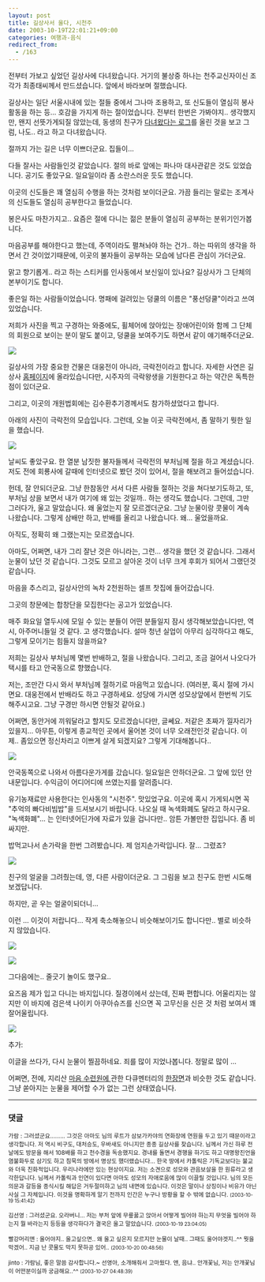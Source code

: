 ```yaml
---
layout: post
title: 길상사서 울다, 시천주
date: 2003-10-19T22:01:21+09:00
categories: 여행과-음식
redirect_from:
  - /163
---
```


전부터 가보고 싶었던 길상사에 다녀왔습니다. 거기의 불상중 하나는 천주교신자이신 조각가 최종태씨께서 만드셨습니다. 앞에서 바라보며 절했습니다.

길상사는 일단 서울시내에 있는 절들 중에서 그나마 조용하고, 또 신도들이 열심히 봉사활동을 하는 등... 호감을 가지게 하는 절이었습니다. 전부터 한번은 가봐야지.. 생각했지만, 왠지 선뜻가게되질 않았는데, 동생의 친구가 <a href="http://angeleyes7.egloos.com/72340/" target="bb">다녀왔다는 로그</a>를 올린 것을 보고 그럼, 나도.. 라고 하고 다녀왔습니다.

절까지 가는 길은 너무 이쁘더군요. 집들이...

다들 잘사는 사람들인것 같았습니다. 절의 바로 앞에는 파나마 대사관같은 것도 있었습니다. 공기도 좋았구요. 일요일이라 좀 소란스러운 듯도 했습니다.

이곳의 신도들은 꽤 열심히 수행을 하는 것처럼 보이더군요. 가끔 들리는 말로는 조계사의 신도들도 열심히 공부한다고 들었습니다.

봉은사도 마찬가지고.. 요즘은 절에 다니는 젊은 분들이 열심히 공부하는 분위기인가봅니다.

마음공부를 해야한다고 했는데, 주역이라도 펼쳐놔야 하는 건가.. 하는 따위의 생각을 하면서 간 것이었기때문에, 이곳의 불자들이 공부하는 모습에 남다른 관심이 가더군요.

맑고 향기롭게.. 라고 하는 스티커를 인사동에서 보신일이 있나요? 길상사가 그 단체의 본부이기도 합니다.

좋은일 하는 사람들이었습니다. 명패에 걸려있는 덩쿨의 이름은 "풍선덩쿨"이라고 쓰여있었습니다.

저희가 사진을 찍고 구경하는 와중에도, 휠체어에 앉아있는 장애어린이와 함께 그 단체의 회원으로 보이는 분이 말도 붙이고, 덩쿨을 보여주기도 하면서 같이 얘기해주더군요.

![ ](/assets/media/photo_DSC02239.jpg)

길상사의 가장 중요한 건물은 대웅전이 아니라, 극락전이라고 합니다. 자세한 사연은 길상사 <a href="http://www.kilsangsa.or.kr" target="bb">홈페이지</a>에 올라있습니다만, 시주자의 극락왕생을 기원한다고 하는 약간은 독특한 점이 있더군요.

그리고, 이곳의 개원법회에는 김수환추기경께서도 참가하셨었다고 합니다.

아래의 사진이 극락전의 모습입니다. 그런데, 오늘 이곳 극락전에서, 좀 말하기 뭣한 일을 했습니다.

![ ](/assets/media/photo_DSC02241.jpg)

날씨도 좋았구요. 한 열분 남짓한 불자들께서 극락전의 부처님께 절을 하고 계셨습니다. 저도 전에 회룡사에 갈때에 인터넷으로 봤던 것이 있어서, 절을 해보려고 들어섰습니다.

헌데, 잘 안되더군요. 그냥 한참동안 서서 다른 사람들 절하는 것을 쳐다보기도하고, 또, 부처님 상을 보면서 내가 여기에 왜 있는 것일까.. 하는 생각도 했습니다. 그런데, 그만 그러다가, 울고 말았습니다. 왜 울었는지 잘 모르겠더군요. 그냥 눈물이랑 콧물이 계속 나왔습니다. 그렇게 삼배만 하고, 반배를 올리고 나왔습니다. 왜... 울었을까요.

아직도, 정확히 왜 그랬는지는 모르겠습니다.

아마도, 어쩌면, 내가 그리 잘난 것은 아니라는, 그런... 생각을 했던 것 같습니다. 그래서 눈물이 났던 것 같습니다. 그것도 모르고 살아온 것이 너무 크게 후회가 되어서 그랬던것 같습니다.

마음을 추스리고, 길상사안의 녹차 2천원하는 셀프 찻집에 들어갔습니다.

그곳의 창문에는 합창단을 모집한다는 공고가 있었습니다.

매주 화요일 열두시에 모일 수 있는 분들이 어떤 분들일지 잠시 생각해보았습니다만, 역시, 아주머니들일 것 같다. 고 생각했습니다. 설마 청년 실업이 아무리 심각하다고 해도, 그렇게 모이기는 힘들지 않을까요?

저희는 길상사 부처님께 몇번 반배하고, 절을 나왔습니다. 그리고, 조금 걸어서 나오다가 택시를 타고 안국동으로 향했습니다.

저는, 조만간 다시 와서 부처님께 절하기로 마음먹고 있습니다. (여러분, 혹시 절에 가시면요. 대웅전에서 반배라도 하고 구경하세요. 성당에 가시면 성모상앞에서 한번씩 기도해주시고요. 그냥 구경만 하시면 안될것 같아요.)

어쩌면, 동안거에 끼워달라고 할지도 모르겠습니다만, 글쎄요. 저같은 초짜가 낄자리가 있을지... 아무튼, 이렇게 종교적인 곳에서 울어본 것이 너무 오래전인것 같습니다. 이제.. 좀있으면 정신차리고 이쁘게 살게 되겠지요? 그렇게 기대해봅니다..

![ ](/assets/media/photo_DSC02244.jpg)

안국동쪽으로 나와서 아름다운가게를 갔습니다. 일요일은 안하더군요. 그 앞에 있던 안내문입니다. 수익금이 어디어디에 쓰였는지를 알려줍니다.

유기농재료만 사용한다는 인사동의 "시천주". 맛있었구요. 이곳에 혹시 가게되시면 꼭 "추억의 빠다비빔밥"을 드셔보시기 바랍니다. 나오실 때 녹색화폐도 달라고 하시구요. "녹색화폐"... 는 인터넷어딘가에 자료가 있을 겁니다만.. 암튼 가볼만한 집입니다. 좀 비싸지만.

밥먹고나서 손가락을 한번 그려봤습니다. 제 엄지손가락입니다. 잘... 그렸죠?

![ ](/assets/media/photo_DSC02248.jpg)

친구의 얼굴을 그려줬는데, 영, 다른 사람이더군요. 그 그림을 보고 친구도 한번 시도해보겠답니다.

하지만, 곧 우는 얼굴이되더니...

이런 ... 이것이 저랍니다... 작게 축소해놓으니 비슷해보이기도 합니다만.. 별로 비슷하지 않았습니다.

![ ](/assets/media/photo_DSC02252.jpg)

![ ](/assets/media/photo_DSC02253.jpg)

그다음에는.. 줄긋기 놀이도 했구요..

요즈음 제가 입고 다니는 바지입니다. 질경이에서 샀는데, 진짜 편합니다. 어울리지는 않지만 이 바지에 검은색 나이키 아쿠아슈즈를 신으면 꼭 고무신을 신은 것 처럼 보여서 꽤 잘어울립니다.

![ ](/assets/media/photo_DSC02225.jpg)

추가:

이글을 쓰다가, 다시 눈물이 찔끔하네요. 죄를 많이 지었나봅니다. 정말로 많이 ...

어쩌면, 전에, 지리산 <a href="http://www.maum.org/" target="bb">마음 수련원에 </a>관한 다큐멘터리의 <a href="mms://maum.org/vod/mbc_non.wmv">한장면</a>과 비슷한 것도 같습니다. 그냥 쏟아지는 눈물을 제어할 수가 없는 그런 상태였습니다.

* * *

### 댓글



<!--- cmt:355 --->
<!--- mail: --->
<!--- parent:0 --->

<small class=comment>가람 : 그러셨군요......... 그것은 아마도 님의 루트가 삼보가카야의 연화장에 연원을 두고 있기 때문이라고 생각합니다. 저 역시 비구도, 대처승도, 우바새도 아니지만 종종 길상사를 찾습니다. 님께서 가신 하루 전날에도 방문을 해서 108배를 하고 천수경을 독송했지요. 경내를 돌면서 경행을 하기도 하고 대명왕진언을 염불화두로 삼기도 하고 침묵의 방에서 명상도 했더랬습니다...  한국 땅에서 카톨릭은 기독교보다는 불교와 더욱 친화적입니다. 우리나라에만 있는 현상이지요. 저는 소견으로 성모와 관음보살을 한 원류라고 생각한답니다. 님께서 카톨릭과 인연이 있다면 아마도 성모의 자애로움에 많이 이끌릴 것입니다.  님의 모든 의문과 갈등을 종식시킬 해답은 거두절미하고 님의 내면에 있습니다. 이것은 말이나 상징이나 비유가 아닌 사실 그 자체입니다. 이것을 명확하게 알기 전까지 인간은 누구나 방황을 할 수 밖에 없습니다. <small>(2003-10-19 15:41:42)</small></small>


<!--- cmt:356 --->
<!--- mail: --->
<!--- parent:0 --->

<small class=comment>김선영 : 그러셨군요. 오라버니... 저는 부처 앞에 무릎꿇고 앉아서 어떻게 빌어야 하는지 무엇을 빌어야 하는지 뭘 바라는지 등등을 생각하다가  결국은 울고 말았습니다. <small>(2003-10-19 23:04:05)</small></small>


<!--- cmt:357 --->
<!--- mail: --->
<!--- parent:0 --->

<small class=comment>빨강머리앤 : 울어야지.. 울고싶으면.. 왜 울고 싶은지 모르지만 눈물이 날때.. 그때도 울어야겟지..^^ 뭣을 막겠어..  지금 난 콧물도 막지 못하공 있어.. <small>(2003-10-20 00:48:56)</small></small>


<!--- cmt:358 --->
<!--- mail: --->
<!--- parent:0 --->

<small class=comment>jinto : 가람님, 좋은 말씀 감사합니다.~ 선영아, 소개해줘서 고마웠다. 앤, 음냐.. 안개꽃님, 저는 안개꽃님이 어떤분이실까 궁금해요..^^ <small>(2003-10-27 04:48:39)</small></small>

